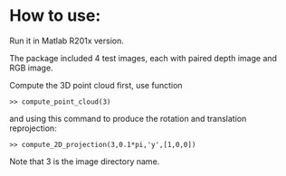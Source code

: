 # How to use:

Run it in Matlab R201x version.

The package included 4 test images, each with paired depth image and RGB image.

Compute the 3D point cloud first, use function 

```
>> compute_point_cloud(3)
```

and using this command to produce the rotation and translation reprojection:

```
>> compute_2D_projection(3,0.1*pi,'y',[1,0,0])
```

Note that 3 is the image directory name.

